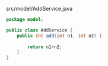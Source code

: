 src/model/AddService.java

```java
package model;

public class AddService {
	public int add(int n1, int n2) {
		
		return n1+n2;
	}
}
	
```

